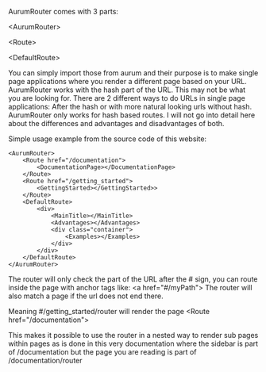 AurumRouter comes with 3 parts:

\<AurumRouter></AurumRouter>

\<Route></Route>

\<DefaultRoute></DefaultRoute>

You can simply import those from aurum and their purpose is to make single page applications where you render a different page based on your URL. AurumRouter works with the hash part of the URL. This may not be what you are looking for. There are 2 different ways to do URLs in single page applications: After the hash or with more natural looking urls without hash. AurumRouter only works for hash based routes. I will not go into detail here about the differences and advantages and disadvantages of both.

Simple usage example from the source code of this website:
```
<AurumRouter>
	<Route href="/documentation">
		<DocumentationPage></DocumentationPage>
	</Route>
	<Route href="/getting_started">
		<GettingStarted></GettingStarted>>
	</Route>
	<DefaultRoute>
		<div>
			<MainTitle></MainTitle>
			<Advantages></Advantages>
			<div class="container">
				<Examples></Examples>
			</div>
		</div>
	</DefaultRoute>
</AurumRouter>

```

The router will only check the part of the URL after the # sign, you can route inside the page with anchor tags like: \<a href="#/myPath"></a>
The router will also match a page if the url does not end there. 

Meaning #/getting_started/router will render the page \<Route href="/documentation"></Route>

This makes it possible to use the router in a nested way to render sub pages within pages as is done in this very documentation where the sidebar is part of /documentation but the page you are reading is part of /documentation/router